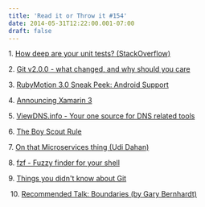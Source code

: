 ```yaml
---
title: 'Read it or Throw it #154'
date: 2014-05-31T12:22:00.001-07:00
draft: false
---
```


1. [How deep are your unit tests? (StackOverflow)](http://stackoverflow.com/questions/153234/how-deep-are-your-unit-tests)

2. [Git v2.0.0 - what changed, and why should you care](http://felipec.wordpress.com/2014/05/29/git-v2-0-0/)  

3. [RubyMotion 3.0 Sneak Peek: Android Support](http://blog.rubymotion.com/post/87048665656/rubymotion-3-0-sneak-peek-android-support)

4. [Announcing Xamarin 3](http://blog.xamarin.com/announcing-xamarin-3/)

5. [ViewDNS.info - Your one source for DNS related tools](http://viewdns.info/)

6. [The Boy Scout Rule](http://programmer.97things.oreilly.com/wiki/index.php/The_Boy_Scout_Rule)

7. [On that Microservices thing (Udi Dahan)](http://www.udidahan.com/2014/03/31/on-that-microservices-thing/)

8. [fzf - Fuzzy finder for your shell](https://github.com/junegunn/fzf)

9. [Things you didn't know about Git](http://www.matheuslima.com/things-you-didnt-know-about-git/)

 10. [Recommended Talk: Boundaries (by Gary Bernhardt)](https://www.youtube.com/watch?v=yTkzNHF6rMs)